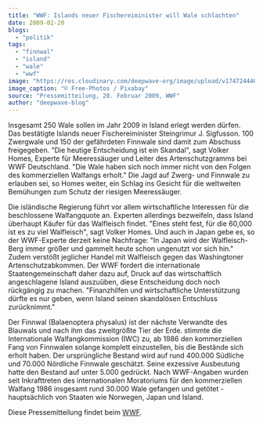```yaml
---
title: "WWF: Islands neuer Fischereiminister will Wale schlachten"
date: 2009-02-20
blogs: 
  - "politik"
tags: 
  - "finnwal"
  - "island"
  - "wale"
  - "wwf"
image: "https://res.cloudinary.com/deepwave-org/image/upload/v1747244409/deepwave.org/humpback-whale-1209297_1920.jpg"
image_caption: "© Free-Photos / Pixabay"
source: "Pressemitteilung, 20. Februar 2009, WWF"
author: "deepwave-blog"
---
```


Insgesamt 250 Wale sollen im Jahr 2009 in Island erlegt werden dürfen. Das bestätigte Islands neuer Fischereiminister Steingrimur J. Sigfusson. 100 Zwergwale und 150 der gefährdeten Finnwale sind damit zum Abschuss freigegeben. "Die heutige Entscheidung ist ein Skandal", sagt Volker Homes, Experte für Meeressäuger und Leiter des Artenschutzgramms bei WWF Deutschland. "Die Wale haben sich noch immer nicht von den Folgen des kommerziellen Walfangs erholt." Die Jagd auf Zwerg- und Finnwale zu erlauben sei, so Homes weiter, ein Schlag ins Gesicht für die weltweiten Bemühungen zum Schutz der riesigen Meeressäuger.

Die isländische Regierung führt vor allem wirtschaftliche Interessen für die beschlossene Walfangquote an. Experten allerdings bezweifeln, dass Island überhaupt Käufer für das Walfleisch findet. "Eines steht fest, für die 60,000 ist es zu viel Walfleisch", sagt Volker Homes. Und auch in Japan gebe es, so der WWF-Experte derzeit keine Nachfrage: "In Japan wird der Walfleisch-Berg immer größer und gammelt heute schon ungenutzt vor sich hin." Zudem verstößt jeglicher Handel mit Walfleisch gegen das Washingtoner Artenschutzabkommen. Der WWF fordert die internationale Staatengemeinschaft daher dazu auf, Druck auf das wirtschaftlich angeschlagene Island auszuüben, diese Entscheidung doch noch rückgängig zu machen. "Finanzhilfen und wirtschaftliche Unterstützung dürfte es nur geben, wenn Island seinen skandalösen Entschluss zurücknimmt."

Der Finnwal (Balaenoptera physalus) ist der nächste Verwandte des Blauwals und nach ihm das zweitgrößte Tier der Erde. stimmte die Internationale Walfangkommission (IWC) zu, ab 1986 den kommerziellen Fang von Finnwalen solange komplett einzustellen, bis die Bestände sich erholt haben. Der ursprüngliche Bestand wird auf rund 400.000 Südliche und 70.000 Nördliche Finnwale geschätzt. Seine exzessive Ausbeutung hatte den Bestand auf unter 5.000 gedrückt. Nach WWF-Angaben wurden seit Inkrafttreten des internationalen Moratoriums für den kommerziellen Walfang 1986 insgesamt rund 30.000 Wale gefangen und getötet - hauptsächlich von Staaten wie Norwegen, Japan und Island.

Diese Pressemitteilung findet beim [WWF](https://www.wwf.de/).
